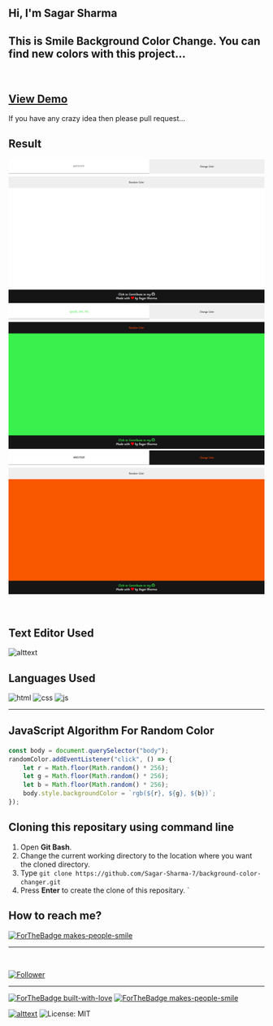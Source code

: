 ## Hi, I'm Sagar Sharma
## This is Smile Background Color Change. You can find new colors with this project...
<br>

## [View Demo](https://sagar-sharma-7.github.io/background-color-changer/index.html)

If you have any crazy idea then please pull request...

## Result
<p align="center">
  <img src="public/image/result1.png" title="result">
  <br>
  <img src="public/image/result2.png" title="result">
  <br>
  <img src="public/image/result3.png" title="result">
</p>

<br>


## Text Editor Used
![alttext](https://img.shields.io/badge/Visual_Studio_Code-0078D4?style=for-the-badge&logo=visual%20studio%20code&logoColor=white)

## Languages Used
<p float="left">

 ![html](https://img.shields.io/badge/HTML5-E34F26?style=for-the-badge&logo=html5&logoColor=white)
 ![css](https://img.shields.io/badge/CSS3-1572B6?style=for-the-badge&logo=css3&logoColor=white)
 ![js](https://img.shields.io/badge/JavaScript-F7DF1E?style=for-the-badge&logo=javascript&logoColor=black)

</p>
<hr>

## JavaScript Algorithm For Random Color
```js 
const body = document.querySelector("body");
randomColor.addEventListener("click", () => {
    let r = Math.floor(Math.random() * 256);
    let g = Math.floor(Math.random() * 256);
    let b = Math.floor(Math.random() * 256);
    body.style.backgroundColor = `rgb(${r}, ${g}, ${b})`;
});
```



 ## Cloning this repositary using command line
 1. Open **Git Bash**.
 1. Change the current working directory to the location where you want the cloned directory.
 1. Type `git clone https://github.com/Sagar-Sharma-7/background-color-changer.git`
 1. Press **Enter** to create the clone of this repositary.
 `


 ## How to reach me?
 [ ![ForTheBadge makes-people-smile](https://img.shields.io/badge/Gmail-D14836?style=for-the-badge&logo=gmail&logoColor=white)](mailto:6969sagarsharma@gmail.com)
 <hr>
 <br>

[![Follower](https://img.shields.io/github/followers/sagar-sharma-7?style=social)](https://github.com/Sagar-Sharma-7)
 <hr>
 <p float="left">

[![ForTheBadge built-with-love](https://forthebadge.com/images/badges/built-with-love.svg)](https://github.com/Sagar-Sharma-7)
[ ![ForTheBadge makes-people-smile](https://forthebadge.com/images/badges/makes-people-smile.svg)](https://github.com/Sagar-Sharma-7)

</p>


[![alttext](https://img.shields.io/badge/GitHub-100000?style=for-the-badge&logo=github&logoColor=white)](https://github.com/Sagar-Sharma-7)
![License: MIT](https://img.shields.io/badge/License-MIT-black.svg)




